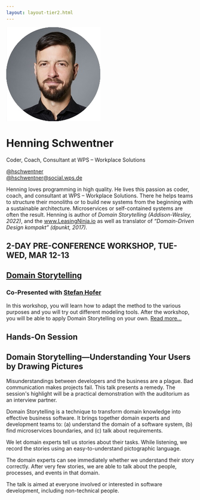 ```yaml
---
layout: layout-tier2.html
---
```

<div class="container section featured-speaker">
    <div class="row">
      <div class="col-xs-12 col-sm-2 img-container">
        <img class="new-speaker-page-img" src="../img/speakers/henning-schwentner.jpg" />
        </div>
      <div class="col-xs-12 col-sm-10 copy-container">
        <h1 class="speaker-header">Henning Schwentner</h1>
        <span class="speaker-subtitle">Coder, Coach, Consultant at WPS – Workplace Solutions</span>
        <p>
          <a class="speaker-handle" href="https://twitter.com/@hschwentner" target="_blank">@hschwentner</a>
          <br>
          <a class="speaker-handle" href="https://social.wps.de/@hschwentner" target="_blank">@hschwentner@social.wps.de</a>
        </p>
        <p>Henning loves programming in high quality. He lives this passion as coder, coach, and consultant at WPS – Workplace Solutions. There he helps teams to structure their monoliths or to build new systems from the beginning with a sustainable architecture. Microservices or self-contained systems are often the result. Henning is author of <em>Domain Storytelling (Addison-Wesley, 2022)</em>, and the <a href="https://leasingninja.io/">www.LeasingNinja.io</a> as well as translator of <em>“Domain-Driven Design kompakt” (dpunkt, 2017).</em></p>
        <h2>2-DAY PRE-CONFERENCE WORKSHOP, TUE-WED, MAR 12-13</h2>
        <h2 class="gold"><a href="../workshops/domain-storytelling.html">Domain Storytelling</a></h2>
        <h3>Co-Presented with <a href="stefan-hofer.html">Stefan Hofer</a></h3>
        <p>In this workshop, you will learn how to adapt the method to the various purposes and you will try out different modeling tools. After the workshop, you will be able to apply Domain Storytelling on your own. <a href="../workshops/domain-storytelling.html">Read more...</a></p>
        <h2>Hands-On Session</h2>
        <h2 class="gold">Domain Storytelling—Understanding Your Users by Drawing Pictures</h2>
        <p>Misunderstandings between developers and the business are a plague. Bad communication makes projects fail. This talk presents a remedy. The session's highlight will be a practical demonstration with the auditorium as an interview partner.</p>
        <p>Domain Storytelling is a technique to transform domain knowledge into effective business software. It brings together domain experts and development teams to: (a) understand the domain of a software system, (b) find microservices boundaries, and (c) talk about requirements.</p>
        <p>We let domain experts tell us stories about their tasks. While listening, we record the stories using an easy-to-understand pictographic language.</p>
        <p>The domain experts can see immediately whether we understand their story correctly. After very few stories, we are able to talk about the people, processes, and events in that domain.</p>
        <p>The talk is aimed at everyone involved or interested in software development, including non-technical people.</p>
      </div>
    </div>
  </div>  
